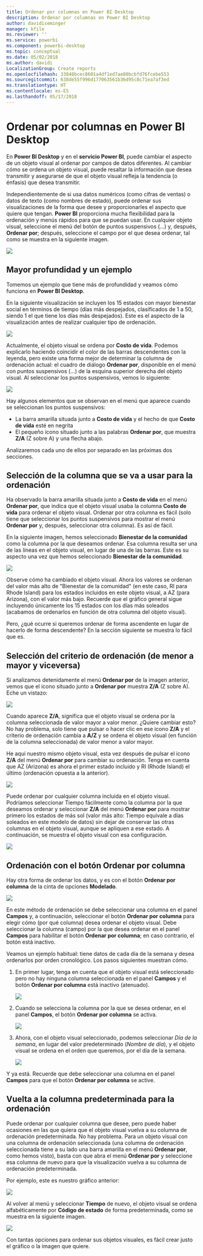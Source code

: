 ```yaml
---
title: Ordenar por columnas en Power BI Desktop
description: Ordenar por columnas en Power BI Desktop
author: davidiseminger
manager: kfile
ms.reviewer: ''
ms.service: powerbi
ms.component: powerbi-desktop
ms.topic: conceptual
ms.date: 05/02/2018
ms.author: davidi
LocalizationGroup: Create reports
ms.openlocfilehash: 33848bcec8601a4df1ed7ae80bcbfd76fcebe553
ms.sourcegitcommit: 638de55f996d177063561b36d95c8c71ea7af3ed
ms.translationtype: HT
ms.contentlocale: es-ES
ms.lasthandoff: 05/17/2018
---
```

# <a name="sort-by-column-in-power-bi-desktop"></a>Ordenar por columnas en Power BI Desktop
En **Power BI Desktop** y en el **servicio Power BI**, puede cambiar el aspecto de un objeto visual al ordenar por campos de datos diferentes. Al cambiar cómo se ordena un objeto visual, puede resaltar la información que desea transmitir y asegurarse de que el objeto visual refleja la tendencia (o énfasis) que desea transmitir.

Independientemente de si usa datos numéricos (como cifras de ventas) o datos de texto (como nombres de estado), puede ordenar sus visualizaciones de la forma que desee y proporcionarles el aspecto que quiere que tengan.  **Power BI** proporciona mucha flexibilidad para la ordenación y menús rápidos para que se puedan usar. En cualquier objeto visual, seleccione el menú del botón de puntos suspensivos (...) y, después, **Ordenar por**; después, seleccione el campo por el que desea ordenar, tal como se muestra en la siguiente imagen.

![](media/desktop-sort-by-column/sortbycolumn_2.png)

## <a name="more-depth-and-an-example"></a>Mayor profundidad y un ejemplo
Tomemos un ejemplo que tiene más de profundidad y veamos cómo funciona en **Power BI Desktop**.

En la siguiente visualización se incluyen los 15 estados con mayor bienestar social en términos de tiempo (días más despejados, clasificados de 1 a 50, siendo 1 el que tiene los días más despejados). Este es el aspecto de la visualización antes de realizar cualquier tipo de ordenación.

![](media/desktop-sort-by-column/sortbycolumn_1.png)

Actualmente, el objeto visual se ordena por **Costo de vida**. Podemos explicarlo haciendo coincidir el color de las barras descendentes con la leyenda, pero existe una forma mejor de determinar la columna de ordenación actual: el cuadro de diálogo **Ordenar por**, disponible en el menú con puntos suspensivos (...) de la esquina superior derecha del objeto visual. Al seleccionar los puntos suspensivos, vemos lo siguiente:

![](media/desktop-sort-by-column/sortbycolumn_2.png)

Hay algunos elementos que se observan en el menú que aparece cuando se seleccionan los puntos suspensivos:

* La barra amarilla situada junto a **Costo de vida** y el hecho de que **Costo de vida** esté en negrita
* El pequeño icono situado junto a las palabras **Ordenar por**, que muestra **Z/A** (Z sobre A) y una flecha abajo.

Analizaremos cada uno de ellos por separado en las próximas dos secciones.

## <a name="selecting-which-column-to-use-for-sorting"></a>Selección de la columna que se va a usar para la ordenación
Ha observado la barra amarilla situada junto a **Costo de vida** en el menú **Ordenar por**, que indica que el objeto visual usaba la columna **Costo de vida** para ordenar el objeto visual. Ordenar por otra columna es fácil (solo tiene que seleccionar los puntos suspensivos para mostrar el menú **Ordenar por** y, después, seleccionar otra columna). Es así de fácil.

En la siguiente imagen, hemos seleccionado **Bienestar de la comunidad** como la columna por la que deseamos ordenar. Esa columna resulta ser una de las líneas en el objeto visual, en lugar de una de las barras. Este es su aspecto una vez que hemos seleccionado **Bienestar de la comunidad**.

![](media/desktop-sort-by-column/sortbycolumn_3.png)

Observe cómo ha cambiado el objeto visual. Ahora los valores se ordenan del valor más alto de "Bienestar de la comunidad" (en este caso, RI para Rhode Island) para los estados incluidos en este objeto visual, a AZ (para Arizona), con el valor más bajo. Recuerde que el gráfico general sigue incluyendo únicamente los 15 estados con los días más soleados (acabamos de ordenarlos en función de otra columna del objeto visual).

Pero, ¿qué ocurre si queremos ordenar de forma ascendente en lugar de hacerlo de forma descendente? En la sección siguiente se muestra lo fácil que es.

## <a name="selecting-the-sort-order---smallest-to-largest-largest-to-smallest"></a>Selección del criterio de ordenación (de menor a mayor y viceversa)
Si analizamos detenidamente el menú **Ordenar por** de la imagen anterior, vemos que el icono situado junto a **Ordenar por** muestra **Z/A** (Z sobre A). Eche un vistazo:

![](media/desktop-sort-by-column/sortbycolumn_4.png)

Cuando aparece **Z/A**, significa que el objeto visual se ordena por la columna seleccionada de valor mayor a valor menor. ¿Quiere cambiar esto? No hay problema, solo tiene que pulsar o hacer clic en ese icono **Z/A** y el criterio de ordenación cambia a **A/Z** y se ordena el objeto visual (en función de la columna seleccionada) de valor menor a valor mayor.

He aquí nuestro mismo objeto visual, esta vez después de pulsar el icono **Z/A** del menú **Ordenar por** para cambiar su ordenación. Tenga en cuenta que AZ (Arizona) es ahora el primer estado incluido y RI (Rhode Island) el último (ordenación opuesta a la anterior).

![](media/desktop-sort-by-column/sortbycolumn_5.png)

Puede ordenar por cualquier columna incluida en el objeto visual. Podríamos seleccionar Tiempo fácilmente como la columna por la que deseamos ordenar y seleccionar **Z/A** del menú **Ordenar por** para mostrar primero los estados de más sol (valor más alto: Tiempo equivale a días soleados en este modelo de datos) sin dejar de conservar las otras columnas en el objeto visual, aunque se apliquen a ese estado. A continuación, se muestra el objeto visual con esa configuración.

![](media/desktop-sort-by-column/sortbycolumn_6.png)

## <a name="sort-using-the-sort-by-column-button"></a>Ordenación con el botón Ordenar por columna
Hay otra forma de ordenar los datos, y es con el botón **Ordenar por columna** de la cinta de opciones **Modelado**.

![](media/desktop-sort-by-column/sortbycolumn_8.png)

En este método de ordenación se debe seleccionar una columna en el panel **Campos** y, a continuación, seleccionar el botón **Ordenar por columna** para elegir cómo (por qué columna) desea ordenar el objeto visual. Debe seleccionar la columna (campo) por la que desea ordenar en el panel **Campos** para habilitar el botón **Ordenar por columna**; en caso contrario, el botón está inactivo.

Veamos un ejemplo habitual: tiene datos de cada día de la semana y desea ordenarlos por orden cronológico. Los pasos siguientes muestran cómo.

1. En primer lugar, tenga en cuenta que el objeto visual está seleccionado pero no hay ninguna columna seleccionada en el panel **Campos** y el botón **Ordenar por columna** está inactivo (atenuado).
   
   ![](media/desktop-sort-by-column/sortbycolumn_9a.png)
2. Cuando se selecciona la columna por la que se desea ordenar, en el panel **Campos**, el botón **Ordenar por columna** se activa.
   
   ![](media/desktop-sort-by-column/sortbycolumn_10.png)
3. Ahora, con el objeto visual seleccionado, podemos seleccionar *Día de la semana*, en lugar del valor predeterminado (*Nombre de día*), y el objeto visual se ordena en el orden que queremos, por el día de la semana.
   
   ![](media/desktop-sort-by-column/sortbycolumn_11.png)

Y ya está. Recuerde que debe seleccionar una columna en el panel **Campos** para que el botón **Ordenar por columna** se active.

## <a name="getting-back-to-default-column-for-sorting"></a>Vuelta a la columna predeterminada para la ordenación
Puede ordenar por cualquier columna que desee, pero puede haber ocasiones en las que quiera que el objeto visual vuelva a su columna de ordenación predeterminada. No hay problema. Para un objeto visual con una columna de ordenación seleccionada (una columna de ordenación seleccionada tiene a su lado una barra amarilla en el menú **Ordenar por**, como hemos visto), basta con que abra el menú **Ordenar por** y seleccione esa columna de nuevo para que la visualización vuelva a su columna de ordenación predeterminada.

Por ejemplo, este es nuestro gráfico anterior:

![](media/desktop-sort-by-column/sortbycolumn_6.png)

Al volver al menú y seleccionar **Tiempo** de nuevo, el objeto visual se ordena alfabéticamente por **Código de estado** de forma predeterminada, como se muestra en la siguiente imagen.

![](media/desktop-sort-by-column/sortbycolumn_7.png)

Con tantas opciones para ordenar sus objetos visuales, es fácil crear justo el gráfico o la imagen que quiere.

